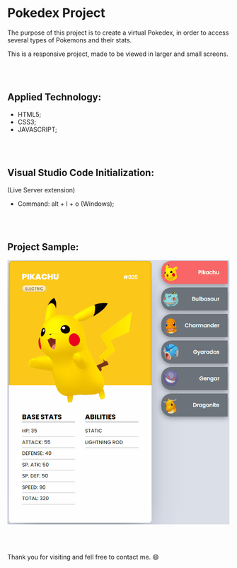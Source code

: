 # Pokedex Project

The purpose of this project is to create a virtual Pokedex, in order to access several types of Pokemons and their stats.

This is a responsive project, made to be viewed in larger and small screens. 

<br/><br/>

## Applied Technology:

- HTML5;
- CSS3;
- JAVASCRIPT;

<br/><br/>

## Visual Studio Code Initialization:

(Live Server extension)

* Command: alt + l + o (Windows);

<br/><br/>

## Project Sample:
<img src="src\imagens\sample.gif" alt="project sample">

<br/><br/>

Thank you for visiting and fell free to contact me. :smile:


